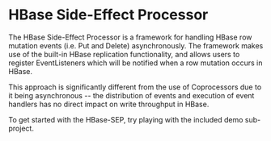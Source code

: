 HBase Side-Effect Processor
===========================

The HBase Side-Effect Processor is a framework for handling HBase row mutation
events (i.e. Put and Delete) asynchronously. The framework makes use of the
built-in HBase replication functionality, and allows users to register
EventListeners which will be notified when a row mutation occurs in HBase.

This approach is significantly different from the use of Coprocessors due
to it being asynchronous -- the distribution of events and execution of
event handlers has no direct impact on write throughput in HBase.

To get started with the HBase-SEP, try playing with the included
demo sub-project.

